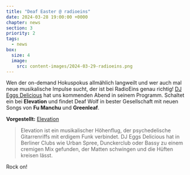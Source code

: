 ```yaml
---
title: "Deaf Easter @ radioeins"
date: 2024-03-28 19:00:00 +0000
chapter: news
section: 3
priority: 2
tags:
  - news
box:
  size: 4
  image:
    src: content-images/2024-03-29-radioeins.png
---
```


Wen der on-demand Hokuspokus allmählich langweilt und wer auch mal neue musikalische Impulse sucht, der ist bei RadioEins genau richtig!
[DJ Eggs Delicious](https://www.radioeins.de/team/a_z/dj-eggs-delicious.html) hat uns kommenden Abend in seinem Programm.
Schaltet ein bei **Elevation** und findet Deaf Wolf in bester Gesellschaft mit neuen Songs von **Fu Manchu** und **Greenleaf**.


**Vorgestellt:** [Elevation](https://www.radioeins.de/programm/sendungen/sendungen/431/2403/240330_elevation_23951.html)

> Elevation ist ein musikalischer Höhenflug, der psychedelische Gitarrenriffs mit erdigem Funk verbindet. DJ Eggs Delicious hat in Berliner Clubs wie Urban Spree, Dunckerclub oder Bassy zu einem cremigen Mix gefunden, der Matten schwingen und die Hüften kreisen lässt.

Rock on!